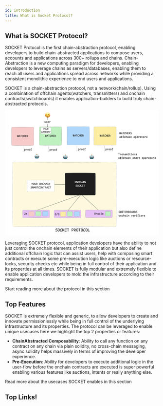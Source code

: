```yaml
---
id: introduction
title: What is Socket Protocol?
---
```


## What is SOCKET Protocol?

SOCKET Protocol is the first chain-abstraction protocol, enabling developers to build chain-abstracted applications to compose users, accounts and applications across 300+ rollups and chains. Chain-Abstraction is a new computing paradigm for developers, enabling developers to leverage chains as servers/databases, enabling them to reach all users and applications spread across networks while providing a consistent monolithic experience to end users and applications. 

SOCKET is a chain-abstraction protocol, not a network(chain/rollup). Using a combination of offchain agents(watchers, transmitters) and onchain contracts(switchboards) it enables application-builders to build truly chain-abstracted protocols. 

![image.png](../static/img/architecture.png)

Leveraging SOCKET protocol, application developers have the ability to not just control the onchain elements of their application but also define additional offchain logic that can assist users, help with composing smart contracts or execute some pre-execution logic like auctions or resource-locks, security checks etc while being in full control of their application and its properties at all times. SOCKET is fully modular and extremely flexible to enable application developers to mold the infrastructure according to their requirements. 

Start reading more about the protocol in this section

## Top Features

SOCKET is extremely flexible and generic, to allow developers to create and innovate permissionlessly while being in full control of the underlying infrastructure and its properties. The protocol can be leveraged to enable unique usecases here we highlight the top 2 properties or features:
- **ChainAbstracted Composability**: Ability to call any function on any contract on any chain via plain solidity, no cross-chain messaging, async solidity helps massively in terms of improving the developer experience. 
- **Pre-Execution**: Ability for developers to execute additional logic in the user-flow before the onchain contracts are executed is super powerful enabling various features like auctions, intents or really anything else. 

Read more about the usecases SOCKET enables in this section

## Top Links!


